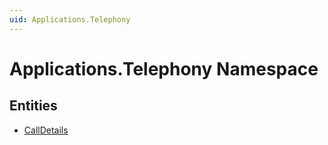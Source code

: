 ```yaml
---
uid: Applications.Telephony
---
```

# Applications.Telephony Namespace


## Entities
- [CallDetails](Applications.Telephony.CallDetails.md)  


